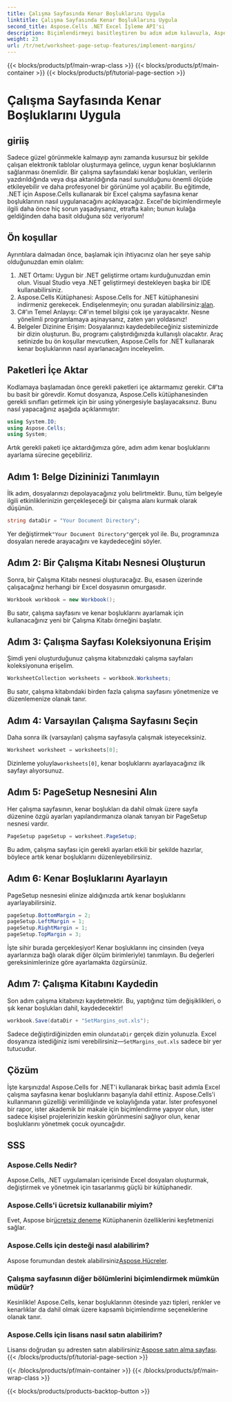 ```yaml
---
title: Çalışma Sayfasında Kenar Boşluklarını Uygula
linktitle: Çalışma Sayfasında Kenar Boşluklarını Uygula
second_title: Aspose.Cells .NET Excel İşleme API'si
description: Biçimlendirmeyi basitleştiren bu adım adım kılavuzla, Aspose.Cells for .NET kullanarak Excel çalışma sayfalarında kenar boşluklarını nasıl ayarlayacağınızı öğrenin.
weight: 23
url: /tr/net/worksheet-page-setup-features/implement-margins/
---
```


{{< blocks/products/pf/main-wrap-class >}}
{{< blocks/products/pf/main-container >}}
{{< blocks/products/pf/tutorial-page-section >}}

# Çalışma Sayfasında Kenar Boşluklarını Uygula

## giriiş
Sadece güzel görünmekle kalmayıp aynı zamanda kusursuz bir şekilde çalışan elektronik tablolar oluşturmaya gelince, uygun kenar boşluklarının sağlanması önemlidir. Bir çalışma sayfasındaki kenar boşlukları, verilerin yazdırıldığında veya dışa aktarıldığında nasıl sunulduğunu önemli ölçüde etkileyebilir ve daha profesyonel bir görünüme yol açabilir. Bu eğitimde, .NET için Aspose.Cells kullanarak bir Excel çalışma sayfasına kenar boşluklarının nasıl uygulanacağını açıklayacağız. Excel'de biçimlendirmeyle ilgili daha önce hiç sorun yaşadıysanız, etrafta kalın; bunun kulağa geldiğinden daha basit olduğuna söz veriyorum!
## Ön koşullar
Ayrıntılara dalmadan önce, başlamak için ihtiyacınız olan her şeye sahip olduğunuzdan emin olalım:
1. .NET Ortamı: Uygun bir .NET geliştirme ortamı kurduğunuzdan emin olun. Visual Studio veya .NET geliştirmeyi destekleyen başka bir IDE kullanabilirsiniz.
2.  Aspose.Cells Kütüphanesi: Aspose.Cells for .NET kütüphanesini indirmeniz gerekecek. Endişelenmeyin; onu şuradan alabilirsiniz:[alan](https://releases.aspose.com/cells/net/).
3. C#'ın Temel Anlayışı: C#'ın temel bilgisi çok işe yarayacaktır. Nesne yönelimli programlamaya aşinaysanız, zaten yarı yoldasınız!
4. Belgeler Dizinine Erişim: Dosyalarınızı kaydedebileceğiniz sisteminizde bir dizin oluşturun. Bu, programı çalıştırdığınızda kullanışlı olacaktır.
Araç setinizde bu ön koşullar mevcutken, Aspose.Cells for .NET kullanarak kenar boşluklarının nasıl ayarlanacağını inceleyelim.
## Paketleri İçe Aktar
Kodlamaya başlamadan önce gerekli paketleri içe aktarmamız gerekir. C#'ta bu basit bir görevdir. Komut dosyanıza, Aspose.Cells kütüphanesinden gerekli sınıfları getirmek için bir using yönergesiyle başlayacaksınız. Bunu nasıl yapacağınız aşağıda açıklanmıştır:
```csharp
using System.IO;
using Aspose.Cells;
using System;
```
Artık gerekli paketi içe aktardığımıza göre, adım adım kenar boşluklarını ayarlama sürecine geçebiliriz. 
## Adım 1: Belge Dizininizi Tanımlayın
İlk adım, dosyalarınızı depolayacağınız yolu belirtmektir. Bunu, tüm belgeyle ilgili etkinliklerinizin gerçekleşeceği bir çalışma alanı kurmak olarak düşünün.
```csharp
string dataDir = "Your Document Directory";
```
 Yer değiştirmek`"Your Document Directory"`gerçek yol ile. Bu, programınıza dosyaları nerede arayacağını ve kaydedeceğini söyler.
## Adım 2: Bir Çalışma Kitabı Nesnesi Oluşturun
Sonra, bir Çalışma Kitabı nesnesi oluşturacağız. Bu, esasen üzerinde çalışacağınız herhangi bir Excel dosyasının omurgasıdır.
```csharp
Workbook workbook = new Workbook();
```
Bu satır, çalışma sayfasını ve kenar boşluklarını ayarlamak için kullanacağınız yeni bir Çalışma Kitabı örneğini başlatır.
## Adım 3: Çalışma Sayfası Koleksiyonuna Erişim
Şimdi yeni oluşturduğunuz çalışma kitabınızdaki çalışma sayfaları koleksiyonuna erişelim.
```csharp
WorksheetCollection worksheets = workbook.Worksheets;
```
Bu satır, çalışma kitabındaki birden fazla çalışma sayfasını yönetmenize ve düzenlemenize olanak tanır.
## Adım 4: Varsayılan Çalışma Sayfasını Seçin
Daha sonra ilk (varsayılan) çalışma sayfasıyla çalışmak isteyeceksiniz. 
```csharp
Worksheet worksheet = worksheets[0];
```
 Dizinleme yoluyla`worksheets[0]`, kenar boşluklarını ayarlayacağınız ilk sayfayı alıyorsunuz.
## Adım 5: PageSetup Nesnesini Alın
Her çalışma sayfasının, kenar boşlukları da dahil olmak üzere sayfa düzenine özgü ayarları yapılandırmanıza olanak tanıyan bir PageSetup nesnesi vardır. 
```csharp
PageSetup pageSetup = worksheet.PageSetup;
```
Bu adım, çalışma sayfası için gerekli ayarları etkili bir şekilde hazırlar, böylece artık kenar boşluklarını düzenleyebilirsiniz.
## Adım 6: Kenar Boşluklarını Ayarlayın
PageSetup nesnesini elinize aldığınızda artık kenar boşluklarını ayarlayabilirsiniz. 
```csharp
pageSetup.BottomMargin = 2;
pageSetup.LeftMargin = 1;
pageSetup.RightMargin = 1;
pageSetup.TopMargin = 3;
```
İşte sihir burada gerçekleşiyor! Kenar boşluklarını inç cinsinden (veya ayarlarınıza bağlı olarak diğer ölçüm birimleriyle) tanımlayın. Bu değerleri gereksinimlerinize göre ayarlamakta özgürsünüz.
## Adım 7: Çalışma Kitabını Kaydedin
Son adım çalışma kitabınızı kaydetmektir. Bu, yaptığınız tüm değişiklikleri, o şık kenar boşlukları dahil, kaydedecektir!
```csharp
workbook.Save(dataDir + "SetMargins_out.xls");
```
 Sadece değiştirdiğinizden emin olun`dataDir` gerçek dizin yolunuzla. Excel dosyanıza istediğiniz ismi verebilirsiniz—`SetMargins_out.xls` sadece bir yer tutucudur.
## Çözüm
İşte karşınızda! Aspose.Cells for .NET'i kullanarak birkaç basit adımla Excel çalışma sayfasına kenar boşluklarını başarıyla dahil ettiniz. Aspose.Cells'i kullanmanın güzelliği verimliliğinde ve kolaylığında yatar. İster profesyonel bir rapor, ister akademik bir makale için biçimlendirme yapıyor olun, ister sadece kişisel projelerinizin keskin görünmesini sağlıyor olun, kenar boşluklarını yönetmek çocuk oyuncağıdır.
## SSS
### Aspose.Cells Nedir?  
Aspose.Cells, .NET uygulamaları içerisinde Excel dosyaları oluşturmak, değiştirmek ve yönetmek için tasarlanmış güçlü bir kütüphanedir.
### Aspose.Cells'i ücretsiz kullanabilir miyim?  
 Evet, Aspose bir[ücretsiz deneme](https://releases.aspose.com/) Kütüphanenin özelliklerini keşfetmenizi sağlar.
### Aspose.Cells için desteği nasıl alabilirim?  
 Aspose forumundan destek alabilirsiniz[Aspose.Hücreler](https://forum.aspose.com/c/cells/9).
### Çalışma sayfasının diğer bölümlerini biçimlendirmek mümkün müdür?  
Kesinlikle! Aspose.Cells, kenar boşluklarının ötesinde yazı tipleri, renkler ve kenarlıklar da dahil olmak üzere kapsamlı biçimlendirme seçeneklerine olanak tanır.
### Aspose.Cells için lisans nasıl satın alabilirim?  
 Lisansı doğrudan şu adresten satın alabilirsiniz:[Aspose satın alma sayfası](https://purchase.aspose.com/buy).
{{< /blocks/products/pf/tutorial-page-section >}}

{{< /blocks/products/pf/main-container >}}
{{< /blocks/products/pf/main-wrap-class >}}

{{< blocks/products/products-backtop-button >}}
